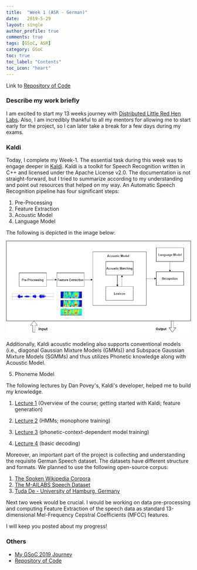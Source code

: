 ```yaml
---
title:  "Week 1 (ASR - German)"
date:   2019-5-29
layout: single
author_profile: true
comments: true
tags: [GSoC, ASR]
category: GSoC
toc: true
toc_label: "Contents"
toc_icon: "heart"
---
```


Link to [Repository of Code](https://github.com/AASHISHAG/asr-german)

### Describe my work briefly

I am excited to start my 13 weeks journey with [Distributed Little Red Hen Labs](http://www.redhenlab.org/). Also, I am incredibly thankful to all my mentors for allowing me to start early for the project, so I can later take a break for a few days during my exams.

### Kaldi
Today, I complete my Week-1. The essential task during this week was to engage deeper in [Kaldi](http://kaldi-asr.org). Kaldi is a toolkit for Speech Recognition written in C++ and licensed under the Apache License v2.0. The documentation is not straight-forward, but I tried to summarize according to my understanding and point out resources that helped on my way. An Automatic Speech Recognition pipeline has four significant steps:

1. Pre-Processing
2. Feature Extraction
3. Acoustic Model
4. Language Model

The following is depicted in the image below:

![](
/others/speech-recognition-pipeline.png)

Additionally, Kaldi acoustic modeling also supports conventional models (i.e., diagonal Gaussian Mixture Models (GMMs)) and Subspace Gaussian Mixture Models (SGMMs) and thus utilizes Phonetic knowledge along with Acoustic Model.

5. Phoneme Model

The following lectures by Dan Povey's, Kaldi's developer, helped me to build my knowledge.

1. [Lecture 1](https://www.danielpovey.com/files/Lecture1.pdf) (Overview of the course; getting started with Kaldi; feature generation)

2. [Lecture 2](https://www.danielpovey.com/files/Lecture2.pdf) (HMMs; monophone training)

3. [Lecture 3](https://www.danielpovey.com/files/Lecture3.pdf) (phonetic-context-dependent model training)

4. [Lecture 4](https://www.danielpovey.com/files/Lecture4.pdf) (basic decoding)

Moreover, an important part of the project is collecting and understanding the requisite German Speech dataset. The datasets have different structure and formats. We planned to use the following open-source corpus:

1. [The Spoken Wikipedia Corpora](https://nats.gitlab.io/swc/)
2. [The M-AILABS Speech Dataset](https://www.caito.de/2019/01/the-m-ailabs-speech-dataset/)
3. [Tuda De - University of Hamburg, Germany](https://www.inf.uni-hamburg.de/)

Next two week would be crucial. I would be working on data pre-processing and computing Feature Extraction of the speech data as standard 13-dimensional Mel-Frequency Cepstral Coefficients (MFCC) features.

I will keep you posted about my progress!

### Others

- [My GSoC 2019 Journey](https://aashishag.github.io/categories/#gsoc)
- [Repository of Code](https://github.com/AASHISHAG/asr-german)
